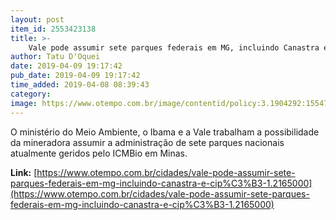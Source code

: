 ```yaml
---
layout: post
item_id: 2553423138
title: >-
    Vale pode assumir sete parques federais em MG, incluindo Canastra e Cipó
author: Tatu D'Oquei
date: 2019-04-09 19:17:42
pub_date: 2019-04-09 19:17:42
time_added: 2019-04-08 08:39:43
category: 
image: https://www.otempo.com.br/image/contentid/policy:3.1904292:1554723249/image/image.jpg?f=3x2&w=620&$p$f$w=3220ccf
---
```


O ministério do Meio Ambiente, o Ibama e a Vale trabalham a possibilidade da mineradora assumir a administração de sete parques nacionais atualmente geridos pelo ICMBio em Minas.

**Link:** [https://www.otempo.com.br/cidades/vale-pode-assumir-sete-parques-federais-em-mg-incluindo-canastra-e-cip%C3%B3-1.2165000](https://www.otempo.com.br/cidades/vale-pode-assumir-sete-parques-federais-em-mg-incluindo-canastra-e-cip%C3%B3-1.2165000)

